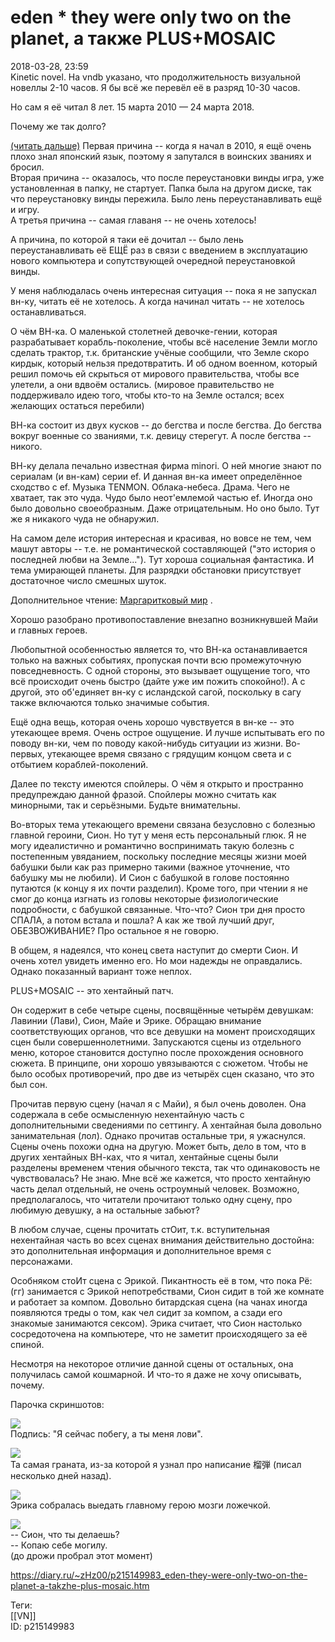 eden * they were only two on the planet, а также PLUS+MOSAIC
=============================================================

   
 2018-03-28, 23:59   
  Kinetic novel. На vndb указано, что продолжительность визуальной новеллы 2-10 часов. Я бы всё же перевёл её в разряд 10-30 часов.   
   
 Но сам я её читал 8 лет. 15 марта 2010 — 24 марта 2018.   
   
 Почему же так долго?   
   
  [(читать дальше)](https://zHz00.diary.ru/p215149983.htm?index=1#linkmore215149983m1)    Первая причина -- когда я начал в 2010, я ещё очень плохо знал японский язык, поэтому я запутался в воинских званиях и бросил.   
 Вторая причина -- оказалось, что после переустановки винды игра, уже установленная в папку, не стартует. Папка была на другом диске, так что переустановку винды пережила. Было лень переустанавливать ещё и игру.   
 А третья причина -- самая главаня -- не очень хотелось!   
   
 А причина, по которой я таки её дочитал -- было лень переустанавливать её ЕЩЁ раз в связи с введением в эксплуатацию нового компьютера и сопутствующей очередной переустановкой винды.   
   
 У меня наблюдалась очень интересная ситуация -- пока я не запускал вн-ку, читать её не хотелось. А когда начинал читать -- не хотелось останавливаться.   
   
 О чём ВН-ка. О маленькой столетней девочке-гении, которая разрабатывает корабль-поколение, чтобы всё население Земли могло сделать трактор, т.к. британские учёные сообщили, что Земле скоро кирдык, который нельзя предотвратить. И об одном военном, который решил помочь ей скрыться от мирового правительства, чтобы все улетели, а они вдвоём остались. (мировое правительство не поддерживало идею того, чтобы кто-то на Земле остался; всех желающих остаться перебили)   
   
 ВН-ка состоит из двух кусков -- до бегства и после бегства. До бегства вокруг военные со званиями, т.к. девицу стерегут. А после бегства -- никого.   
   
 ВН-ку делала печально известная фирма minori. О ней многие знают по сериалам (и вн-кам) серии ef. И данная вн-ка имеет определённое сходство с ef. Музыка TENMON. Облака-небеса. Драма. Чего не хватает, так это чуда. Чудо было неот'емлемой частью ef. Иногда оно было довольно своеобразным. Даже отрицательным. Но оно было. Тут же я никакого чуда не обнаружил.   
   
 На самом деле история интересная и красивая, но вовсе не тем, чем машут авторы -- т.е. не романтической составляющей ("это история о последней любви на Земле..."). Тут хороша социальная фантастика. И тема умирающей планеты. Для разрядки обстановки присутствует достаточное число смешных шуток.   
   
 Дополнительное чтение:  [Маргаритковый мир](https://ru.wikipedia.org/wiki/%D0%9C%D0%B0%D1%80%D0%B3%D0%B0%D1%80%D0%B8%D1%82%D0%BA%D0%BE%D0%B2%D1%8B%D0%B9_%D0%9C%D0%B8%D1%80)  .   
   
 Хорошо разобрано противопоставление внезапно возникнувшей Майи и главных героев.   
   
 Любопытной особенностью является то, что ВН-ка останавливается только на важных событиях, пропуская почти всю промежуточную повседневность. С одной стороны, это вызывает ощущение того, что всё происходит очень быстро (дайте уже им пожить спокойно!). А с другой, это об'единяет вн-ку с исландской сагой, поскольку в сагу также включаются только значимые события.   
   
 Ещё одна вещь, которая очень хорошо чувствуется в вн-ке -- это утекающее время. Очень острое ощущение. И лучше испытывать его по поводу вн-ки, чем по поводу какой-нибудь ситуации из жизни. Во-первых, утекающее время связано с грядущим концом света и с отбытием кораблей-поколений.   
   
 Далее по тексту имеются спойлеры. О чём я открыто и пространно предупреждаю данной фразой. Спойлеры можно считать как минорными, так и серьёзными. Будьте внимательны.   
   
 Во-вторых тема утекающего времени связана безусловно с болезнью главной героини, Сион. Но тут у меня есть персональный глюк. Я не могу идеалистично и романтично воспринимать такую болезнь с постепенным увяданием, поскольку последние месяцы жизни моей бабушки были как раз примерно такими (важное уточнение, что бабушку мы не любили). И Сион с бабушкой в голове постоянно путаются (к концу я их почти разделил). Кроме того, при чтении я не смог до конца изгнать из головы некоторые физиологические подробности, с бабушкой связанные. Что-что? Сион три дня просто СПАЛА, а потом встала и пошла? А как же твой лучший друг, ОБЕЗВОЖИВАНИЕ? Про остальное я не говорю.   
   
 В общем, я надеялся, что конец света наступит до смерти Сион. И очень хотел увидеть именно его. Но мои надежды не оправдались. Однако показанный вариант тоже неплох.   
   
 PLUS+MOSAIC -- это хентайный патч.   
   
 Он содержит в себе четыре сцены, посвящённые четырём девушкам: Лавинии (Лави), Сион, Майе и Эрике. Обращаю внимание соответствующих органов, что все девушки на момент происходящих сцен были совершеннолетними. Запускаются сцены из отдельного меню, которое становится доступно после прохождения основного сюжета. В принципе, они хорошо увязываются с сюжетом. Чтобы не было особых противоречий, про две из четырёх сцен сказано, что это был сон.   
   
 Прочитав первую сцену (начал я с Майи), я был очень доволен. Она содержала в себе осмысленную нехентайную часть с дополнительными сведениями по сеттингу. А хентайная была довольно занимательная (лол). Однако прочитав остальные три, я ужаснулся. Сцены очень похожи одна на другую. Может быть, дело в том, что в других хентайных ВН-ках, что я читал, хентайные сцены были разделены временем чтения обычного текста, так что одинаковость не чувствовалась? Не знаю. Мне всё же кажется, что просто хентайную часть делал отдельный, не очень остроумный человек. Возможно, предполагалось, что читатели прочитают только одну сцену, про любимую девушку, а на остальные забьют?   
   
 В любом случае, сцены прочитать стОит, т.к. вступительная нехентайная часть во всех сценах внимания действительно достойна: это дополнительная информация и дополнительное время с персонажами.   
   
 Особняком стоИт сцена с Эрикой. Пикантность её в том, что пока Рё: (гг) занимается с Эрикой непотребствами, Сион сидит в той же комнате и работает за компом. Довольно битардская сцена (на чанах иногда появляются треды о том, как чел сидит за компом, а сзади его знакомые занимаются сексом). Эрика считает, что Сион настолько сосредоточена на компьютере, что не заметит происходящего за её спиной.   
   
 Несмотря на некоторое отличие данной сцены от остальных, она получилась самой кошмарной. И что-то я даже не хочу описывать, почему.   
   
 Парочка скриншотов:   
   
    
  [![](pics/hYEN4yUl.jpg)](https://i.imgur.com/hYEN4yU.jpg)    
 Подпись: "Я сейчас побегу, а ты меня лови".   
   
  [![](pics/0h2OQ9Jl.png)](https://i.imgur.com/0h2OQ9J.png)    
 Та самая граната, из-за которой я узнал про написание 榴弾 (писал несколько дней назад).   
   
  [![](pics/v1Oa5u1l.png)](https://i.imgur.com/v1Oa5u1.png)    
 Эрика собралась выедать главному герою мозги ложечкой.   
   
  [![](pics/utaCjWtl.jpg)](https://i.imgur.com/utaCjWt.jpg)    
 -- Сион, что ты делаешь?   
 -- Копаю себе могилу.   
 (до дрожи пробрал этот момент)   
    
     
    
 <https://diary.ru/~zHz00/p215149983_eden-they-were-only-two-on-the-planet-a-takzhe-plus-mosaic.htm>   
   
 Теги:   
 [[VN]]   
 ID: p215149983